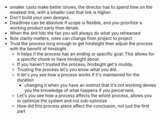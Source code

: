 * smaller casts make better shows, the director has to spend time on the weakest link, with a smaller cast that link is higher.
* Don't build your own designs.
* Deadlines can be absolute if scope is flexible, and you prioritize a working product early then iterate.
* When the shit hits the fan you will always do what you rehearsed
* Role clarity matters, roles can change from project to project
* Trust the process long enough to get hindsight then adjust the process with the benefit of hindsight
  * It helps if the process has an ending or specific goal. This allows for a specific chunk to have hindsight about
  * If you haven't trusted the process, hindsight get's muddy.
  * Trusting the process let's you know what you did.
  * It let's you see how a process works if it's maintained for the duration
    * changing it when you have an instinct that it's not working denies you the knowledge of what happens if you percervere.
  * Let's you see how a process affects the whole process, allows you to optimize the system and not sub-optimize
  * How did this process piece affect the conclusion, not just the first part